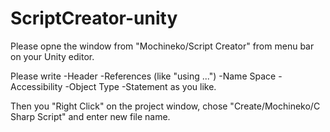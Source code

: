 # ScriptCreator-unity

Please opne the window from "Mochineko/Script Creator" from menu bar on your Unity editor.

Please write
-Header
-References (like "using ...")
-Name Space
-Accessibility
-Object Type
-Statement
as you like.

Then you "Right Click" on the project window,
chose "Create/Mochineko/C Sharp Script"
and enter new file name.
